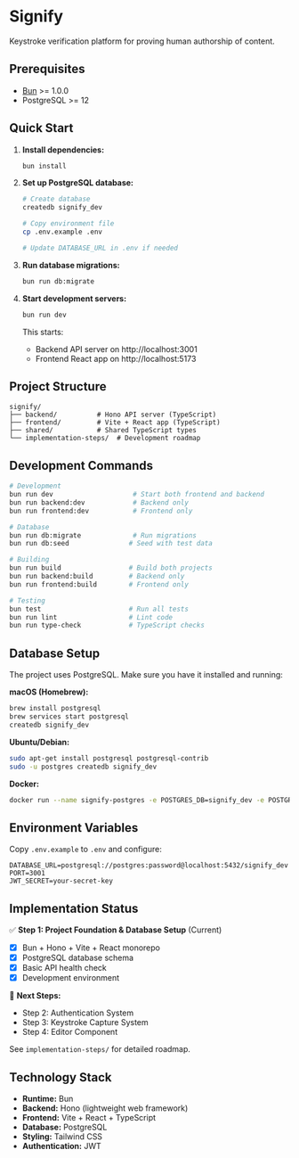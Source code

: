 # Signify

Keystroke verification platform for proving human authorship of content.

## Prerequisites

- [Bun](https://bun.sh/) >= 1.0.0
- PostgreSQL >= 12

## Quick Start

1. **Install dependencies:**
   ```bash
   bun install
   ```

2. **Set up PostgreSQL database:**
   ```bash
   # Create database
   createdb signify_dev
   
   # Copy environment file
   cp .env.example .env
   
   # Update DATABASE_URL in .env if needed
   ```

3. **Run database migrations:**
   ```bash
   bun run db:migrate
   ```

4. **Start development servers:**
   ```bash
   bun run dev
   ```

   This starts:
   - Backend API server on http://localhost:3001
   - Frontend React app on http://localhost:5173

## Project Structure

```
signify/
├── backend/          # Hono API server (TypeScript)
├── frontend/         # Vite + React app (TypeScript)
├── shared/           # Shared TypeScript types
└── implementation-steps/  # Development roadmap
```

## Development Commands

```bash
# Development
bun run dev                    # Start both frontend and backend
bun run backend:dev            # Backend only
bun run frontend:dev           # Frontend only

# Database
bun run db:migrate             # Run migrations
bun run db:seed               # Seed with test data

# Building
bun run build                 # Build both projects
bun run backend:build         # Backend only
bun run frontend:build        # Frontend only

# Testing
bun test                      # Run all tests
bun run lint                  # Lint code
bun run type-check            # TypeScript checks
```

## Database Setup

The project uses PostgreSQL. Make sure you have it installed and running:

**macOS (Homebrew):**
```bash
brew install postgresql
brew services start postgresql
createdb signify_dev
```

**Ubuntu/Debian:**
```bash
sudo apt-get install postgresql postgresql-contrib
sudo -u postgres createdb signify_dev
```

**Docker:**
```bash
docker run --name signify-postgres -e POSTGRES_DB=signify_dev -e POSTGRES_PASSWORD=password -p 5432:5432 -d postgres:15
```

## Environment Variables

Copy `.env.example` to `.env` and configure:

```env
DATABASE_URL=postgresql://postgres:password@localhost:5432/signify_dev
PORT=3001
JWT_SECRET=your-secret-key
```

## Implementation Status

✅ **Step 1: Project Foundation & Database Setup** (Current)
- [x] Bun + Hono + Vite + React monorepo
- [x] PostgreSQL database schema
- [x] Basic API health check
- [x] Development environment

🔄 **Next Steps:**
- Step 2: Authentication System
- Step 3: Keystroke Capture System
- Step 4: Editor Component

See `implementation-steps/` for detailed roadmap.

## Technology Stack

- **Runtime:** Bun
- **Backend:** Hono (lightweight web framework)
- **Frontend:** Vite + React + TypeScript
- **Database:** PostgreSQL
- **Styling:** Tailwind CSS
- **Authentication:** JWT